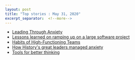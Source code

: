 ```yaml
---
layout: post
title: "Top stories : May 31, 2020" 
excerpt_separator:  <!--more-->
---
```

<ul>
<li><a href="https://hbr.org/cover-story/2020/05/leading-through-anxiety">Leading Through Anxiety</a></li>
  <li><a href="https://deniseyu.io/2020/05/22/ramping-up-on-large-software-projects.html">Lessons learned on ramping up on a large software project</a></li>
  <li><a href="https://deniseyu.io/2020/05/23/habits-of-high-performing-teams.html">Habits of High-Functioning Teams</a></li>
  <li><a href="https://hbr.org/2020/05/how-historys-great-leaders-managed-anxiety">How History's great leaders managed anxiety
</a></li>
<li><a href="https://untools.co/">Tools for better thinking
</a></li>
</ul>